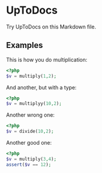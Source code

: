 # UpToDocs

Try UpToDocs on this Markdown file.

## Examples

This is how you do multiplication:

```php
<?php
$v = multiply(1,2);
```

And another, but with a type:

```php
<?php
$v = multiplyy(10,2);
```

Another wrong one:

```php
<?php
$v = divide(10,2);
```

Another good one:

```php
<?php
$v = multiply(3,4);
assert($v == 12);
```


